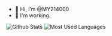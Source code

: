 - 👋 Hi, I’m @MY214000
- 👀 I'm working.

<!---
MY214000/MY214000 is a ✨ special ✨ repository because its `README.md` (this file) appears on your GitHub profile.
You can click the Preview link to take a look at your changes.
--->
![Github Stats](https://github-readme-stats.vercel.app/api?username=Sunshine214000&show_icons=true&theme=dark&count_private=true)
![Most Used Languages](https://github-readme-stats.vercel.app/api/top-langs/?username=Sunshine214000&theme=dark&layout=compact)

